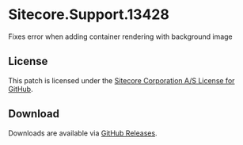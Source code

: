 # Sitecore.Support.13428
Fixes error when adding container rendering with background image

## License  
This patch is licensed under the [Sitecore Corporation A/S License for GitHub](https://github.com/sitecoresupport/Sitecore.Support.13428/blob/master/LICENSE).  

## Download  
Downloads are available via [GitHub Releases](https://github.com/sitecoresupport/Sitecore.Support.13428/releases).  
